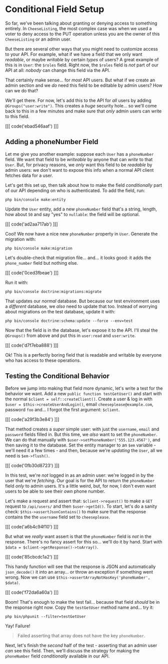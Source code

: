 # Conditional Field Setup

So far, we've been talking about granting or denying access to something entirely.
In `CheeseListing`, the most complex case was when we used a voter to deny access
to the PUT operation unless you are the owner of this `CheeseListing` or an admin
user.

But there are several other ways that you might need to customize access to your
API. For example, what if we have a field that we only want *readable*, or maybe
*writable* by certain *types* of users? A great example of this is in `User`: the
`$roles` field. Right now, the `$roles` field is *not* part of our API at all:
*nobody* can change this field via the API.

That certainly make sense... for *most* API users. But what if we create an admin
section and we *do* need this field to be editable by admin users? How can we do
that?

We'll get there. For now, let's add this to the API for *all* users by adding
`@Groups("user:write")`. This creates a *huge* security hole... so we'll come
back to this in a few minutes and make sure that *only* admin users can write
to this field.

[[[ code('ebad546aaf') ]]]

## Adding a phoneNumber Field

Let me give you another example: suppose each `User` has a `phoneNumber` field.
We want that field to be *writeable* by anyone that can *write* to that `User`.
But, for privacy reasons, we *only* want this field to be *readable* by admin
users: we don't want to expose this info when a normal API client fetches data
for a user.

Let's get this set up, then talk about how to make the field *conditionally* part
of our API depending on who is authenticated. To add the field, run:

```terminal
php bin/console make:entity
```

Update the `User` entity, add a new `phoneNumber` field that's a string, length,
how about `50` and say "yes" to `nullable`: the field will be optional.

[[[ code('ad2aa717ab') ]]]

Cool! We now have a nice new `phoneNumber` property in `User`. Generate the migration
with:

```terminal
php bin/console make:migration
```

Let's double-check that migration file... and... it looks good: it adds the
`phone_number` field but nothing else. 

[[[ code('0ced3fbeae') ]]]

Run it with:

```terminal
php bin/console doctrine:migrations:migrate
```

That updates our *normal* database. But because our test environment uses a
*different* database, we *also* need to update that too. Instead of worrying about
migrations on the test database, update it with:

```terminal
php bin/console doctrine:schema:update --force --env=test
```

Now that the field is in the database, let's expose it to the API. I'll steal
the `@Groups()` from above and put this in `user:read` and `user:write`.

[[[ code('d7f7eba888') ]]]

Ok! This is a perfectly boring field that is readable and writable by everyone who
has access to these operations.

## Testing the Conditional Behavior

Before we jump into making that field more dynamic, let's write a test for the
behavior we want. Add a new `public function testGetUser()` and start with the
normal `$client = self::createClient()`. Create a user & log in with
`$user = $this->createUserAndLogin()`, email `cheeseplease@example.com`, password
`foo` and... I forgot the first argument: `$client`.

[[[ code('a29f3b3e84') ]]]

That method creates a *super* simple user: with just the `username`, `email`
and `password` fields filled in. But this time, we *also* want to set the
`phoneNumber`. We can do that manually with `$user->setPhoneNumber('555.123.4567')`,
and then saving it to the database. Set the entity manager to an `$em` variable -
we'll need it a few times - and then, because we're *updating* the `User`, all we
need is `$em->flush()`.

[[[ code('0fb30d8723') ]]]

In this test, we're *not* logged in as an admin user: we're logged in by the user
that we're *fetching*. Our goal is for the API to return the `phoneNumber` field
*only* to admin users. It's a little weird, but, for now, I don't even want users
to be able to see their *own* phone number.

Let's make a request and assert that: `$client->request()` to make a `GET` request
to  `/api/users/` and then `$user->getId()`. To start, let's do a sanity check:
`$this->assertJsonContains()` to make sure that the response contains the
the `username` field set to `cheeseplease`.

[[[ code('a6b4c94f10') ]]]

But what we *really* want assert is that the `phoneNumber` field is *not* in the
response. There's no fancy assert for this so... we'll do it by hand. Start with
`$data = $client->getResponse()->toArray()`.

[[[ code('85cbcdc1a2') ]]]

This handy function will see that the response is JSON and automatically
`json_decode()` it into an array... or throw an exception if something went wrong.
Now we can use `$this->assertArrayNotHasKey('phoneNumber', $data)`.

[[[ code('f72da6a60a') ]]]

Boom! That's enough to make the test fail... because that field *should* be in
the response right now. Copy the `testGetUser` method name and... try it:

```terminal
php bin/phpunit --filter=testGetUser
```

Yay! Failure!

> Failed asserting that array does not have the key `phoneNumber`.

Next, let's finish the *second* half of the test - asserting that an admin user
*can* see this field. Then, we'll discuss the strategy for making the `phoneNumber`
field *conditionally* available in our API.
